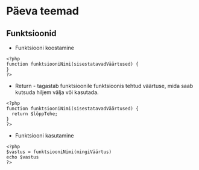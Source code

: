 # Päeva teemad
## Funktsioonid
* Funktsiooni koostamine
```
<?php
function funktsiooniNimi(sisestatavadVäärtused) {
}
?>
```
* Return - tagastab funktsioonile funktsioonis tehtud väärtuse, mida saab kutsuda hiljem välja või kasutada.
```
<?php
function funktsiooniNimi(sisestatavadVäärtused) {
  return $lõppTehe;
}
?>
```
* Funktsiooni kasutamine
```
<?php
$vastus = funktsiooniNimi(mingiVäärtus)
echo $vastus
?>
```
